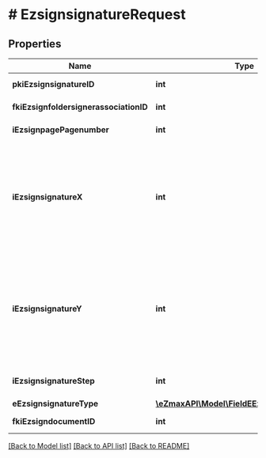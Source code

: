 # # EzsignsignatureRequest

## Properties

Name | Type | Description | Notes
------------ | ------------- | ------------- | -------------
**pkiEzsignsignatureID** | **int** | The unique ID of the Ezsignsignature | [optional]
**fkiEzsignfoldersignerassociationID** | **int** | The unique ID of the Ezsignfoldersignerassociation |
**iEzsignpagePagenumber** | **int** | The page number in the Ezsigndocument |
**iEzsignsignatureX** | **int** | The X coordinate (Horizontal) where to put the Ezsignsignature on the page.  Coordinate is calculated at 100dpi (dot per inch). So for example, if you want to put the Ezsignsignature 2 inches from the left border of the page, you would use \&quot;200\&quot; for the X coordinate. |
**iEzsignsignatureY** | **int** | The Y coordinate (Vertical) where to put the signature block on the page.  Coordinate is calculated at 100dpi (dot per inch). So for example, if you want to put the signature block 3 inches from the top border of the page, you would use \&quot;300\&quot; for the Y coordinate. |
**iEzsignsignatureStep** | **int** | The step when the Ezsignsigner will be invited to sign |
**eEzsignsignatureType** | [**\eZmaxAPI\Model\FieldEEzsignsignatureType**](FieldEEzsignsignatureType.md) |  |
**fkiEzsigndocumentID** | **int** | The unique ID of the Ezsigndocument |

[[Back to Model list]](../../README.md#models) [[Back to API list]](../../README.md#endpoints) [[Back to README]](../../README.md)
